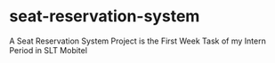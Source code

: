 # seat-reservation-system
A Seat Reservation System Project is the First Week Task of my Intern Period in SLT Mobitel
